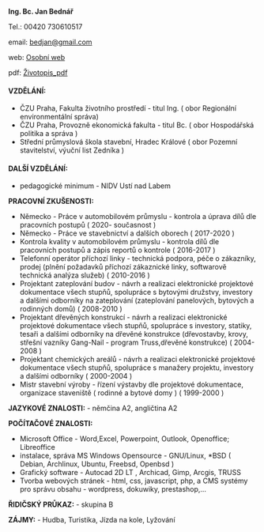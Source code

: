 

**Ing. Bc. Jan Bednář**

Tel.: 00420 730610517

email: [bedjan@gmail.com](bedjan@gmail.com)

web:  [Osobní web](http://janbednar.sweb.cz)

pdf: [Životopis_pdf](https://github.com/bedjan/openbox/raw/main/zivotopis.pdf)

#### VZDĚLÁNÍ:

- ČZU Praha, Fakulta životního prostředí - titul Ing. ( obor Regionální environmentální správa)
- ČZU Praha, Provozně ekonomická fakulta - titul Bc. ( obor Hospodářská politika a správa )
- Střední průmyslová škola stavební, Hradec Králové ( obor Pozemní stavitelství, výuční list Zedníka )

 
#### DALŠÍ VZDĚLÁNÍ:

- pedagogické minimum - NIDV Ustí nad Labem

**PRACOVNÍ ZKUŠENOSTI:**

- Německo - Práce v automobilovém průmyslu - kontrola a úprava dílů dle pracovních postupů ( 2020-
současnost )
- Německo - Práce ve stavebnictví a dalších oborech ( 2017-2020 )
- Kontrola kvality v automobilovém průmyslu - kontrola dílů dle pracovních postupů a zápis
reportů o kontrole ( 2016-2017 )
- Telefonní operátor příchozí linky - technická podpora, péče o zákazníky, prodej (plnění požadavků
příchozí zákaznické linky, softwarově technická analýza služeb) ( 2010-2016 )
- Projektant zateplování budov - návrh a realizaci elektronické projektové dokumentace všech
stupňů, spolupráce s bytovými družstvy, investory a dalšími odborníky na zateplování
(zateplování panelových, bytových a rodinných domů) ( 2008-2010 )
- Projektant dřevěných konstrukcí - návrh a realizaci elektronické projektové dokumentace všech
stupňů, spolupráce s investory, statiky, tesaři a dalšími odborníky na dřevěné konstrukce
(dřevostavby, krovy, střešní vazníky Gang-Nail - program Truss,dřevěné konstrukce) ( 2004-2008 )
- Projektant chemických areálů - návrh a realizaci elektronické projektové dokumentace všech
stupňů, spolupráce s manažery projektu, investory a dalšími odborníky ( 2000-2004 )
- Mistr stavební výroby - řízení výstavby dle projektové dokumentace, organizace staveniště
( rodinné a bytové domy ) ( 1999-2000 )

**JAZYKOVÉ ZNALOSTI:** - němčina A2, angličtina A2

**POČÍTAČOVÉ ZNALOSTI:**

- Microsoft Office - Word,Excel, Powerpoint, Outlook, Openoffice; Libreoffice
- instalace, správa MS Windows Opensource - GNU/Linux, *BSD ( Debian, Archlinux, Ubuntu, Freebsd, Openbsd )
- Grafický software - Autocad 2D LT , Archicad, Gimp, Arcgis, TRUSS
- Tvorba webových stránek - html, css, javascript, php, a CMS systémy pro správu obsahu - wordpress,
dokuwiky, prestashop,...

**ŘIDIČSKÝ PRŮKAZ:** - skupina B

**ZÁJMY:** - Hudba, Turistika, Jízda na kole, Lyžování


